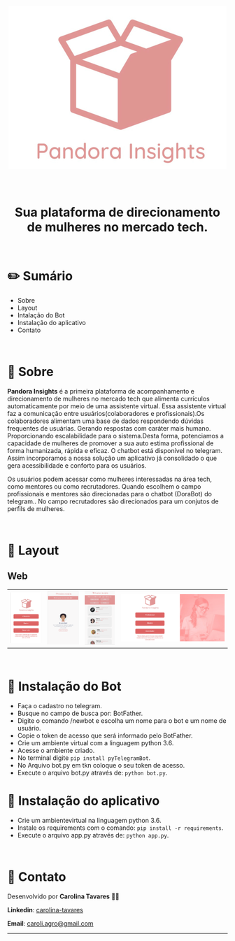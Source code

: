 <h1 align="center">
  <img alt="Ecoleta" title="Ecoleta" src="./static/img/pandora.svg" />
</h1>

<br />

<h1 align="center">
  Sua plataforma de direcionamento de mulheres no mercado tech.
</h1>

<br>

# :pencil2: Sumário

- Sobre
- Layout
- Intalação do Bot
- Instalação do aplicativo
- Contato

<br />

# :hibiscus: Sobre

**Pandora Insights** é a primeira plataforma de acompanhamento e direcionamento de mulheres no mercado tech que alimenta currículos automaticamente por meio de uma assistente virtual. Essa assistente virtual faz a comunicação entre usuários(colaboradores e profissionais).Os colaboradores alimentam uma base de dados respondendo dúvidas frequentes de usuárias. Gerando respostas com caráter mais humano. Proporcionando escalabilidade para o sistema.Desta forma, potenciamos a capacidade de mulheres de promover a sua auto estima profissional de forma humanizada, rápida e eficaz. O chatbot está disponível no telegram. Assim incorporamos a nossa solução um aplicativo já consolidado o que gera acessibilidade e conforto para os usuários.

Os usuários podem acessar como mulheres interessadas na área tech, como mentores ou como recrutadores. Quando escolhem o campo profissionais e mentores são direcionadas para o chatbot (DoraBot) do telegram..
No campo recrutadores são direcionados para um conjutos de perfils de mulheres.

<br />

# :art: Layout

## Web

<table cellspacing="0" cellpadding="0">
  <tr>
    <td><img alt="NextLevelWeek" src="/static/img/telaapp.png"/></td>
    <td><img alt="NextLevelWeek" src="/static/img/telaapp2.png" /></td>
    <td><img alt="NextLevelWeek" src="/static/img/telaapp3.png" /></td>
    <td><img alt="NextLevelWeek" src="/static/img/telainicial.png" /></td>
  </tr>
</table>

<br />

# :rocket: Instalação do Bot

- Faça o cadastro no telegram.
- Busque no campo de busca por: BotFather.
- Digite o comando /newbot e escolha um nome para o bot e um nome de usuário.
- Copie o token de acesso que será informado pelo BotFather.
- Crie um ambiente virtual com a linguagem python 3.6.
- Acesse o ambiente criado.
- No terminal digite `pip install pyTelegramBot`.
- No Arquivo bot.py em tkn coloque o seu token de acesso.
- Execute o arquivo bot.py através de: `python bot.py`.

# :space_invader: Instalação do aplicativo

- Crie um ambientevirtual na linguagem python 3.6.
- Instale os requirements com o comando: `pip install -r requirements`.
- Execute o arquivo app.py através de: `python app.py`.

<br />

# :postbox: Contato

Desenvolvido por **Carolina Tavares** 👋🏻

**Linkedin**: [carolina-tavares](https://www.linkedin.com/in/carolina-tavares-de-oliveira/)

**Email**: caroli.agro@gmail.com

---

[vc]: https://code.visualstudio.com/
[vceditconfig]: https://marketplace.visualstudio.com/items?itemName=EditorConfig.EditorConfig
[vceslint]: https://marketplace.visualstudio.com/items?itemName=dbaeumer.vscode-eslint
[vcprettier]: https://marketplace.visualstudio.com/items?itemName=esbenp.prettier-vscode

